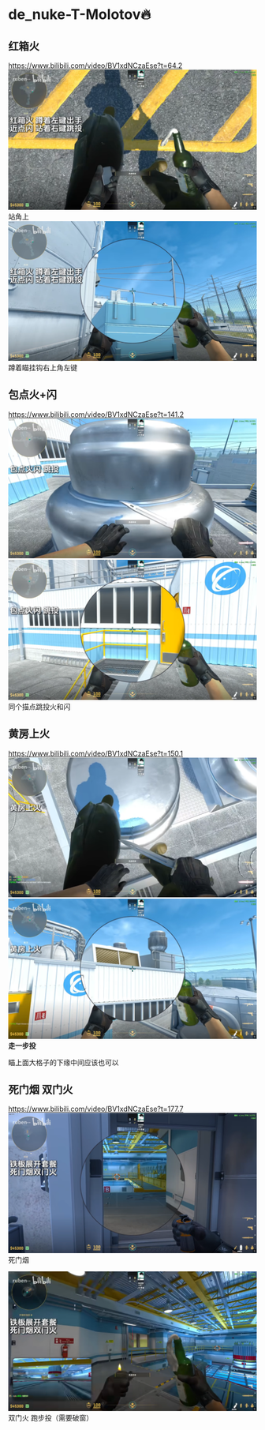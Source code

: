# de_nuke-T-Molotov🔥
## 红箱火
https://www.bilibili.com/video/BV1xdNCzaEse?t=64.2
![alt text](../../assets/de_nuke-T-Molotov/image.png)
站角上
![alt text](../../assets/de_nuke-T-Molotov/image-1.png)
蹲着瞄挂钩右上角左键

## 包点火+闪
https://www.bilibili.com/video/BV1xdNCzaEse?t=141.2
![alt text](../../assets/de_nuke-T-Molotov/image-3.png)
![alt text](../../assets/de_nuke-T-Molotov/image-2.png)
同个描点跳投火和闪

## 黄房上火
https://www.bilibili.com/video/BV1xdNCzaEse?t=150.1
![alt text](../../assets/de_nuke-T-Molotov/image-4.png)
![alt text](../../assets/de_nuke-T-Molotov/image-5.png)
**走一步投**

瞄上面大格子的下缘中间应该也可以

## 死门烟 双门火

https://www.bilibili.com/video/BV1xdNCzaEse?t=177.7
![alt text](../../assets/de_nuke-T-Smoke-Grenade/image-8.png)
死门烟

![alt text](../../assets/de_nuke-T-Smoke-Grenade/image-9.png)
双门火 跑步投（需要破窗）
